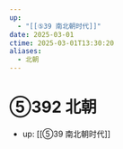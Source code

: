 ```yaml
---
up:
  - "[[⑤39 南北朝时代]]"
date: 2025-03-01
ctime: 2025-03-01T13:30:20
aliases:
  - 北朝
---
```


# ⑤392 北朝

- up: [[⑤39 南北朝时代]]
